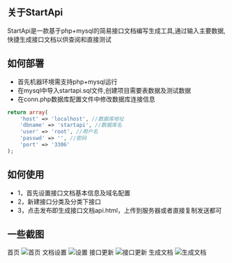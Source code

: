 ## 关于StartApi

StartApi是一款基于php+mysql的简易接口文档编写生成工具,通过输入主要数据,快捷生成接口文档以供查阅和直接测试

## 如何部署

* 首先机器环境需支持php+mysql运行
* 在mysql中导入startapi.sql文件,创建项目需要表数据及测试数据
* 在conn.php数据库配置文件中修改数据库连接信息
```php
return array(
	'host' => 'localhost', //数据库地址
	'dbname' => 'startapi', //数据库名
	'user' => 'root', //用户名
	'passwd' => '', //密码
	'port' => '3306'
);
```

## 如何使用

* 1，首先设置接口文档基本信息及域名配置
* 2，新建接口分类及分类下接口
* 3，点击发布即生成接口文档api.html，上传到服务器或者直接复制发送都可

## 一些截图

首页
![首页](http://ww2.sinaimg.cn/large/525a24a4gw1f2uf5ru4q2j20xq082glq.jpg)
文档设置
![设置](http://ww1.sinaimg.cn/large/525a24a4gw1f2uf5uludhj20yb0lgt9n.jpg)
接口更新
![接口更新](http://ww4.sinaimg.cn/large/525a24a4gw1f2uf5rkzohj20xq0p875f.jpg)
生成文档
![生成文档](http://ww1.sinaimg.cn/large/525a24a4gw1f2uf5tnkjrj21100qywfj.jpg)

